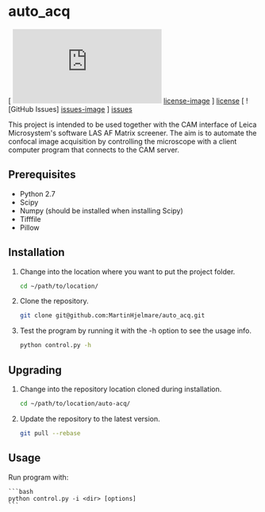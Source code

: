 auto_acq
========

[ ![License] [license-image] ] [license]
[ ![GitHub Issues] [issues-image] ] [issues]

This project is intended to be used together with the CAM interface of
Leica Microsystem's software LAS AF Matrix screener. The aim is to automate
the confocal image acquisition by controlling the microscope with a client
computer program that connects to the CAM server.

Prerequisites
-------------

- Python 2.7
- Scipy
- Numpy (should be installed when installing Scipy)
- Tifffile
- Pillow

Installation
------------

1. Change into the location where you want to put the project folder.

    ```bash
    cd ~/path/to/location/
    ```

2. Clone the repository.

    ```bash
    git clone git@github.com:MartinHjelmare/auto_acq.git
    ```

3. Test the program by running it with the -h option to see the usage info.

    ```bash
    python control.py -h
    ```

Upgrading
---------

1. Change into the repository location cloned during installation.

    ```bash
    cd ~/path/to/location/auto-acq/
    ```

2. Update the repository to the latest version.

    ```bash
    git pull --rebase
    ```

Usage
-----

Run program with:

    ```bash
    python control.py -i <dir> [options]
    ```

[issues-image]: http://img.shields.io/github/issues/MartinHjelmare/auto_acq.svg
[issues]: https://github.com/MartinHjelmare/auto_acq/issues

[license-image]: http://img.shields.io/badge/license-GPLv3-blue.svg
[license]: https://www.gnu.org/copyleft/gpl.html
